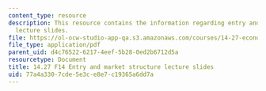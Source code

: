 ```yaml
---
content_type: resource
description: This resource contains the information regarding entry and market structure
  lecture slides.
file: https://ol-ocw-studio-app-qa.s3.amazonaws.com/courses/14-27-economics-and-e-commerce-fall-2014/77a4a3307cde5e3ce8e7c19365a6dd7a_MIT14_27F14_lecslide4.pdf
file_type: application/pdf
parent_uid: d4c76522-6217-4eef-5b28-0ed2b6712d5a
resourcetype: Document
title: 14.27 F14 Entry and market structure lecture slides
uid: 77a4a330-7cde-5e3c-e8e7-c19365a6dd7a
---
```

